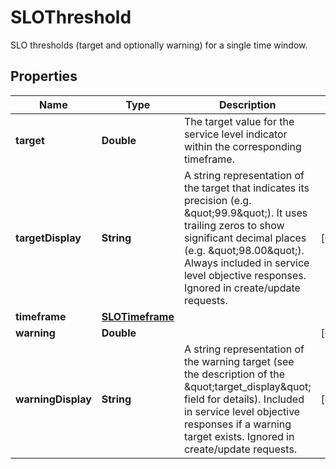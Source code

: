 

# SLOThreshold

SLO thresholds (target and optionally warning) for a single time window.
## Properties

Name | Type | Description | Notes
------------ | ------------- | ------------- | -------------
**target** | **Double** | The target value for the service level indicator within the corresponding timeframe. | 
**targetDisplay** | **String** | A string representation of the target that indicates its precision (e.g. \&quot;99.9\&quot;). It uses trailing zeros to show significant decimal places (e.g. \&quot;98.00\&quot;).  Always included in service level objective responses. Ignored in create/update requests. |  [optional]
**timeframe** | [**SLOTimeframe**](SLOTimeframe.md) |  | 
**warning** | **Double** |  |  [optional]
**warningDisplay** | **String** | A string representation of the warning target (see the description of the \&quot;target_display\&quot; field for details).  Included in service level objective responses if a warning target exists. Ignored in create/update requests. |  [optional]



